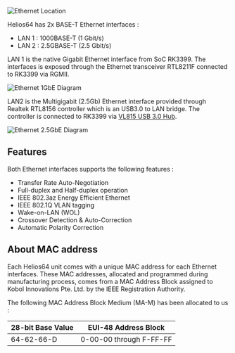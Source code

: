 ![Ethernet Location](/helios64/img/ethernet/ethernet.jpg)

Helios64 has 2x BASE-T Ethernet interfaces :

* LAN 1 : 1000BASE-T (1 Gbit/s)
* LAN 2 : 2.5GBASE-T (2.5 Gbit/s)

LAN 1 is the native Gigabit Ethernet interface from SoC RK3399. The interfaces is exposed through the Ethernet transceiver RTL8211F connected to RK3399 via RGMII.

![Ethernet 1GbE Diagram](/helios64/img/ethernet/eth_1gbe_diagram.jpg)

LAN2 is the Multigigabit (2.5Gb) Ethernet interface provided through Realtek RTL8156 controller which is an USB3.0 to LAN bridge. The controller is connected to RK3399 via [VL815 USB 3.0 Hub](/helios64/usb/#usb-on-helios64).

![Ethernet 2.5GbE Diagram](/helios64/img/ethernet/eth_2-5gbe_diagram.jpg)

## Features

Both Ethernet interfaces supports the following features :

* Transfer Rate Auto-Negotiation
* Full-duplex and Half-duplex operation
* IEEE 802.3az Energy Efficient Ethernet
* IEEE 802.1Q VLAN tagging
* Wake-on-LAN (WOL)
* Crossover Detection & Auto-Correction
* Automatic Polarity Correction

## About MAC address

Each Helios64 unit comes with a unique MAC address for each Ethernet interfaces. These MAC addresses, allocated and programmed during manufacturing process, comes from a MAC Address Block assigned to Kobol Innovations Pte. Ltd. by the IEEE Registration Authority.

The following MAC Address Block Medium (MA-M) has been allocated to us :

| 28-bit Base Value | EUI-48 Address Block |
|-------------------|----------------------|
| 64-62-66-D | 0-00-00 through F-FF-FF |
